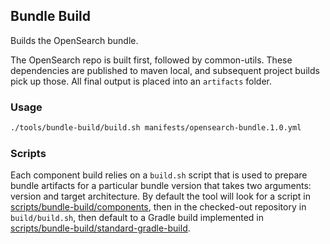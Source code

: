 ## Bundle Build

Builds the OpenSearch bundle.

The OpenSearch repo is built first, followed by common-utils. These dependencies are published to maven local, and subsequent project builds pick up those. All final output is placed into an `artifacts` folder.

### Usage

```bash
./tools/bundle-build/build.sh manifests/opensearch-bundle.1.0.yml
```

### Scripts

Each component build relies on a `build.sh` script that is used to prepare bundle artifacts for a particular bundle version that takes two arguments: version and target architecture. By default the tool will look for a script in [scripts/bundle-build/components](../../scripts/bundle-build/components), then in the checked-out repository in `build/build.sh`, then default to a Gradle build implemented in [scripts/bundle-build/standard-gradle-build](../../scripts/bundle-build/standard-gradle-build).